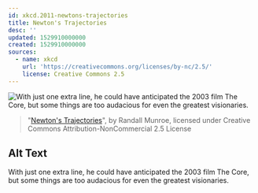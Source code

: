 ```yaml
---
id: xkcd.2011-newtons-trajectories
title: Newton's Trajectories
desc: ''
updated: 1529910000000
created: 1529910000000
sources:
  - name: xkcd
    url: 'https://creativecommons.org/licenses/by-nc/2.5/'
    license: Creative Commons 2.5
---
```

![With just one extra line, he could have anticipated the 2003 film The Core, but some things are too audacious for even the greatest visionaries.](https://imgs.xkcd.com/comics/newtons_trajectories.png)
> "[Newton's Trajectories](https://xkcd.com/2011/)", by Randall Munroe, licensed under Creative Commons Attribution-NonCommercial 2.5 License

## Alt Text
With just one extra line, he could have anticipated the 2003 film The Core, but some things are too audacious for even the greatest visionaries.
